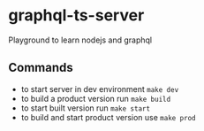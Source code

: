 # graphql-ts-server

Playground to learn nodejs and graphql

## Commands

- to start server in dev environment `make dev`
- to build a product version run `make build`
- to start built version run `make start`
- to build and start product version use `make prod`

